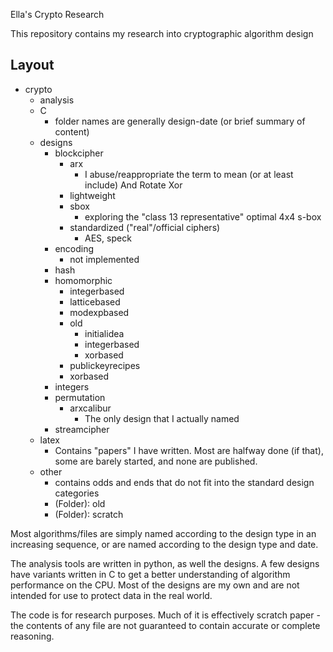 Ella's Crypto Research

This repository contains my research into cryptographic algorithm design

Layout
----
- crypto
    - analysis       
    - C
        - folder names are generally design-date (or brief summary of content)
    - designs
        - blockcipher
            - arx
                - I abuse/reappropriate the term to mean (or at least include) And Rotate Xor
            - lightweight
            - sbox
                - exploring the "class 13 representative" optimal 4x4 s-box
            - standardized ("real"/official ciphers)
                - AES, speck
        - encoding
            - not implemented            
        - hash 
        - homomorphic
            - integerbased
            - latticebased
            - modexpbased
            - old
                - initialidea
                - integerbased
                - xorbased
            - publickeyrecipes
            - xorbased
        - integers
        - permutation
            - arxcalibur
                - The only design that I actually named
        - streamcipher
    - latex
        - Contains "papers" I have written. Most are halfway done (if that), some are barely started, and none are published.
    - other
        - contains odds and ends that do not fit into the standard design categories    
        - (Folder): old
        - (Folder): scratch    
         

Most algorithms/files are simply named according to the design type in an increasing sequence, or are named according to the design type and date.
    
The analysis tools are written in python, as well the designs. A few designs have variants written in C to get a better understanding of algorithm performance on the CPU.
Most of the designs are my own and are not intended for use to protect data in the real world. 

The code is for research purposes. Much of it is effectively scratch paper - the contents of any file are not guaranteed to contain accurate or complete reasoning.